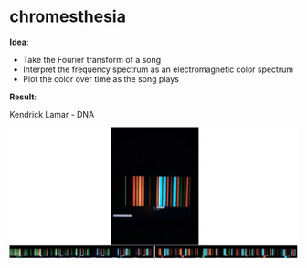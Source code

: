 # chromesthesia

**Idea**: 
* Take the Fourier transform of a song 
* Interpret the frequency spectrum as an electromagnetic color spectrum
* Plot the color over time as the song plays

**Result**:

Kendrick Lamar - DNA

<img src="https://github.com/tristancalderbank/chromesthesia/blob/master/spectrum.jpg">

